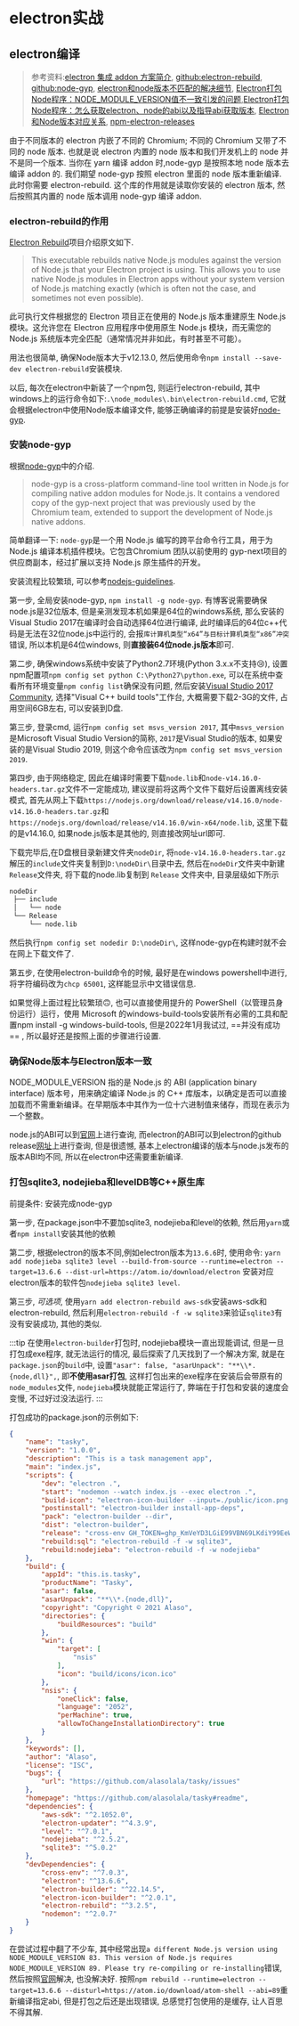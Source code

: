 # electron实战

## electron编译

> 参考资料:[electron 集成 addon 方案简介](https://zhuanlan.zhihu.com/p/141450682), [github:electron-rebuild](https://github.com/electron/electron-rebuild), [github:node-gyp](https://github.com/nodejs/node-gyp#on-windows), [electron和node版本不匹配的解决细节](https://blog.csdn.net/qq_33583069/article/details/107379816), [Electron打包Node程序：NODE_MODULE_VERSION值不一致引发的问题](https://www.cnblogs.com/mdorg/p/10417945.html),[Electron打包Node程序：怎么获取electron、node的abi以及指导abi获取版本](https://www.cnblogs.com/mdorg/p/10419506.html), [Electron和Node版本对应关系](https://crifan.github.io/desktop_app_framework_electron/website/summary_note/node/electron_node_versions.html), [npm-electron-releases](https://www.npmjs.com/package/electron-releases)

由于不同版本的 electron 内嵌了不同的 Chromium; 不同的 Chromium 又带了不同的 node 版本. 也就是说 electron 内置的 node 版本和我们开发机上的 node 并不是同一个版本. 当你在 yarn 编译 addon 时,node-gyp 是按照本地 node 版本去编译 addon 的. 我们期望 node-gyp 按照 electron 里面的 node 版本重新编译. 此时你需要 electron-rebuild. 这个库的作用就是读取你安装的 electron 版本, 然后按照其内置的 node 版本调用 node-gyp 编译 addon.

### electron-rebuild的作用

[Electron Rebuild](https://github.com/electron/electron-rebuild)项目介绍原文如下. 

> This executable rebuilds native Node.js modules against the version of Node.js that your Electron project is using. This allows you to use native Node.js modules in Electron apps without your system version of Node.js matching exactly (which is often not the case, and sometimes not even possible).

此可执行文件根据您的 Electron 项目正在使用的 Node.js 版本重建原生 Node.js 模块。这允许您在 Electron 应用程序中使用原生 Node.js 模块，而无需您的 Node.js 系统版本完全匹配（通常情况并非如此，有时甚至不可能）。

用法也很简单, 确保Node版本大于v12.13.0, 然后使用命令`npm install --save-dev electron-rebuild`安装模块.

以后, 每次在electron中新装了一个npm包, 则运行electron-rebuild, 其中windows上的运行命令如下:`.\node_modules\.bin\electron-rebuild.cmd`, 它就会根据electron中使用Node版本编译文件, 能够正确编译的前提是安装好[node-gyp](https://github.com/nodejs/node-gyp#on-windows).

### 安装node-gyp

根据[node-gyp](https://github.com/nodejs/node-gyp#on-windows)中的介绍.

> node-gyp is a cross-platform command-line tool written in Node.js for compiling native addon modules for Node.js. It contains a vendored copy of the gyp-next project that was previously used by the Chromium team, extended to support the development of Node.js native addons.

简单翻译一下: `node-gyp`是一个用 Node.js 编写的跨平台命令行工具，用于为 Node.js 编译本机插件模块。它包含Chromium 团队以前使用的 gyp-next项目的供应商副本，经过扩展以支持 Node.js 原生插件的开发。

安装流程比较繁琐, 可以参考[nodejs-guidelines](https://github.com/Microsoft/nodejs-guidelines/blob/master/windows-environment.md#compiling-native-addon-modules).

第一步, 全局安装node-gyp, `npm install -g node-gyp`. 有博客说需要确保node.js是32位版本, 但是亲测发现本机如果是64位的windows系统, 那么安装的Visual Studio 2017在编译时会自动选择64位进行编译, 此时编译后的64位c++代码是无法在32位node.js中运行的, 会报`库计算机类型“x64”与目标计算机类型“x86”冲突`错误, 所以本机是64位windows, 则**直接装64位node.js版本**即可.

第二步, 确保windows系统中安装了Python2.7环境(Python 3.x.x不支持😢), 设置npm配置项`npm config set python C:\Python27\python.exe`, 可以在系统中查看所有环境变量`npm config list`确保没有问题, 然后安装[Visual Studio 2017 Community](https://visualstudio.microsoft.com/thank-you-downloading-visual-studio/?sku=Community), 选择"Visual C++ build tools"工作台, 大概需要下载2-3G的文件, 占用空间6GB左右, 可以安装到D盘.

第三步, 登录cmd, 运行`npm config set msvs_version 2017`, 其中`msvs_version`是Microsoft Visual Studio Version的简称, `2017`是Visual Studio的版本, 如果安装的是Visual Studio 2019, 则这个命令应该改为`npm config set msvs_version 2019`.

第四步, 由于网络稳定, 因此在编译时需要下载`node.lib`和`node-v14.16.0-headers.tar.gz`文件不一定能成功, 建议提前将这两个文件下载好后设置离线安装模式, 首先从网上下载`https://nodejs.org/download/release/v14.16.0/node-v14.16.0-headers.tar.gz`和`https://nodejs.org/download/release/v14.16.0/win-x64/node.lib`, 这里下载的是v14.16.0, 如果node.js版本是其他的, 则直接改网址url即可.

下载完毕后,在D盘根目录新建文件夹`nodeDir`, 将`node-v14.16.0-headers.tar.gz`解压的`include`文件夹复制到`D:\nodeDir\`目录中去, 然后在`nodeDir`文件夹中新建`Release`文件夹, 将下载的node.lib复制到 `Release` 文件夹中, 目录层级如下所示

```python
nodeDir
 ├── include
 │   └── node
 └── Release
     └── node.lib
```

然后执行`npm config set nodedir D:\nodeDir\`, 这样node-gyp在构建时就不会在网上下载文件了.

第五步, 在使用electron-build命令的时候, 最好是在windows powershell中进行, 将字符编码改为`chcp 65001`, 这样能显示中文错误信息.

如果觉得上面过程比较繁琐🙃, 也可以直接使用提升的 PowerShell（以管理员身份运行）运行，使用 Microsoft 的windows-build-tools安装所有必需的工具和配置npm install -g windows-build-tools, 但是2022年1月我试过, ==并没有成功== , 所以最好还是按照上面的步骤进行设置.

### 确保Node版本与Electron版本一致

NODE_MODULE_VERSION 指的是 Node.js 的 ABI (application binary interface) 版本号，用来确定编译 Node.js 的 C++ 库版本，以确定是否可以直接加载而不需重新编译。在早期版本中其作为一位十六进制值来储存，而现在表示为一个整数。

node.js的ABI可以到[官网](https://nodejs.org/zh-cn/download/releases/)上进行查询, 而electron的ABI可以到electron的github release[网址](https://github.com/electron/releases)上进行查询, 但是很遗憾, 基本上electron编译的版本与node.js发布的版本ABI均不同, 所以在electron中还需要重新编译.

### 打包sqlite3, nodejieba和levelDB等C++原生库

前提条件: 安装完成node-gyp

第一步, 在package.json中不要加sqlite3, nodejieba和level的依赖, 然后用`yarn`或者`npm install`安装其他的依赖

第二步, 根据electron的版本不同,例如electron版本为`13.6.6`时, 使用命令: `yarn add nodejieba sqlite3 level --build-from-source --runtime=electron --target=13.6.6 --dist-url=https://atom.io/download/electron` 安装对应electron版本的软件包`nodejieba sqlite3 level`.

第三步, *可选项*, 使用`yarn add electron-rebuild aws-sdk`安装aws-sdk和electron-rebuild, 然后利用`electron-rebuild -f -w sqlite3`来验证`sqlite3`有没有安装成功, 其他的类似.

:::tip
在使用`electron-builder`打包时, nodejieba模块一直出现能调试, 但是一旦打包成exe程序, 就无法运行的情况, 最后探索了几天找到了一个解决方案, 就是在`package.json`的`build`中, 设置`"asar": false, "asarUnpack": "**\\*.{node,dll}",`, 即**不使用asar打包**, 这样打包出来的exe程序在安装后会带原有的`node_modules`文件, `nodejieba`模块就能正常运行了, 弊端在于打包和安装的速度会变慢, 不过好过没法运行.
:::

打包成功的package.json的示例如下:

```json
{
    "name": "tasky",
    "version": "1.0.0",
    "description": "This is a task management app",
    "main": "index.js",
    "scripts": {
        "dev": "electron .",
        "start": "nodemon --watch index.js --exec electron .",
        "build-icon": "electron-icon-builder --input=./public/icon.png --output=build --flatten",
        "postinstall": "electron-builder install-app-deps",
        "pack": "electron-builder --dir",
        "dist": "electron-builder",
        "release": "cross-env GH_TOKEN=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 electron-builder",
        "rebuild:sql": "electron-rebuild -f -w sqlite3",
        "rebuild:nodejieba": "electron-rebuild -f -w nodejieba"
    },
    "build": {
        "appId": "this.is.tasky",
        "productName": "Tasky",
        "asar": false,
        "asarUnpack": "**\\*.{node,dll}",
        "copyright": "Copyright © 2021 Alaso",
        "directories": {
            "buildResources": "build"
        },
        "win": {
            "target": [
                "nsis"
            ],
            "icon": "build/icons/icon.ico"
        },
        "nsis": {
            "oneClick": false,
            "language": "2052",
            "perMachine": true,
            "allowToChangeInstallationDirectory": true
        }
    },
    "keywords": [],
    "author": "Alaso",
    "license": "ISC",
    "bugs": {
        "url": "https://github.com/alasolala/tasky/issues"
    },
    "homepage": "https://github.com/alasolala/tasky#readme",
    "dependencies": {
        "aws-sdk": "^2.1052.0",
        "electron-updater": "^4.3.9",
        "level": "^7.0.1",
        "nodejieba": "^2.5.2",
        "sqlite3": "^5.0.2"
    },
    "devDependencies": {
        "cross-env": "^7.0.3",
        "electron": "^13.6.6",
        "electron-builder": "^22.14.5",
        "electron-icon-builder": "^2.0.1",
        "electron-rebuild": "^3.2.5",
        "nodemon": "^2.0.7"
    }
}
```

在尝试过程中翻了不少车, 其中经常出现`a different Node.js version using NODE_MODULE_VERSION 83. This version of Node.js requires NODE_MODULE_VERSION 89. Please try re-compiling or re-installing`错误, 然后按照[官网](https://www.electronjs.org/docs/tutorial/using-native-node-modules)解决, 也没解决好. 按照`npm rebuild --runtime=electron --target=13.6.6 --disturl=https://atom.io/download/atom-shell --abi=89`重新编译指定abi, 但是打包之后还是出现错误, 总感觉打包使用的是缓存, 让人百思不得其解.

